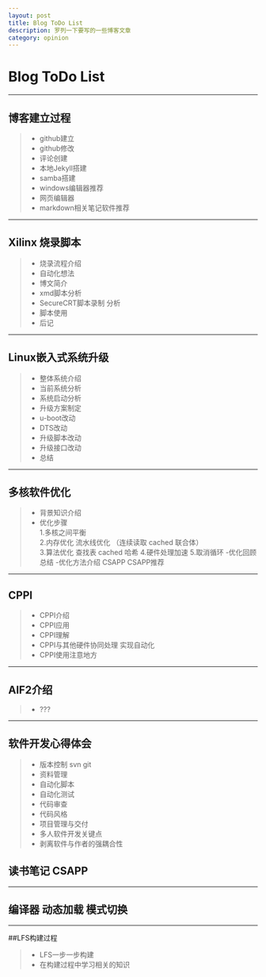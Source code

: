 ```yaml
---
layout: post
title: Blog ToDo List
description: 罗列一下要写的一些博客文章
category: opinion
---
```


# Blog ToDo List
  
  
----------
## 博客建立过程
> * github建立
> * github修改
> * 评论创建
> * 本地Jekyll搭建
> * samba搭建
> * windows编辑器推荐
> * 网页编辑器
> * markdown相关笔记软件推荐

----------
## Xilinx 烧录脚本
> * 烧录流程介绍
> * 自动化想法
> * 博文简介
> * xmd脚本分析
> * SecureCRT脚本录制 分析
> * 脚本使用
> * 后记  

----------  
## Linux嵌入式系统升级
> - 整体系统介绍
> - 当前系统分析
> - 系统启动分析
> - 升级方案制定
> - u-boot改动
> - DTS改动
> - 升级脚本改动
> - 升级接口改动
> - 总结
  

----------
## 多核软件优化
> - 背景知识介绍
> - 优化步骤  
> 1.多核之间平衡    
> 2.内存优化 流水线优化 （连续读取 cached 联合体）  
> 3.算法优化 查找表 cached 哈希
> 4.硬件处理加速
> 5.取消循环
> -优化回顾总结
> -优化方法介绍 CSAPP
> CSAPP推荐

----------
## CPPI
> - CPPI介绍
> - CPPI应用
> - CPPI理解
> - CPPI与其他硬件协同处理 实现自动化
> - CPPI使用注意地方

----------
## AIF2介绍
> - ???
> 

----------
## 软件开发心得体会  
> - 版本控制 svn git
> - 资料管理
> - 自动化脚本
> - 自动化测试
> - 代码审查
> - 代码风格 
> - 项目管理与交付 
> - 多人软件开发关键点 
> - 剥离软件与作者的强耦合性

## 读书笔记 CSAPP

----------
## 编译器 动态加载 模式切换

----------
##LFS构建过程
> - LFS一步一步构建
> - 在构建过程中学习相关的知识

